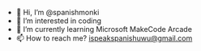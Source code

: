 - 👋 Hi, I’m @spanishmonki
- 👀 I’m interested in coding
- 🌱 I’m currently learning Microsoft MakeCode Arcade
- 📫 How to reach me? ispeakspanishuwu@gmail.com
